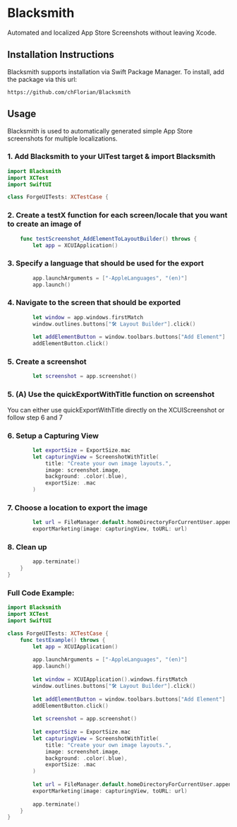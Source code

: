 #  Blacksmith

Automated and localized App Store Screenshots without leaving Xcode.

## Installation Instructions
Blacksmith supports installation via Swift Package Manager.
To install, add the package via this url: 

```
https://github.com/chFlorian/Blacksmith
```

## Usage

Blacksmith is used to automatically generated simple App Store screenshots for multiple localizations.

### 1. Add Blacksmith to your UITest target & import Blacksmith

```swift
import Blacksmith
import XCTest
import SwiftUI

class ForgeUITests: XCTestCase {
```

### 2. Create a testX function for each screen/locale that you want to create an image of

```swift
    func testScreenshot_AddElementToLayoutBuilder() throws {
        let app = XCUIApplication()
```

### 3. Specify a language that should be used for the export

```swift
        app.launchArguments = ["-AppleLanguages", "(en)"]
        app.launch()
```

### 4. Navigate to the screen that should be exported

```swift
        let window = app.windows.firstMatch
        window.outlines.buttons["🛠 Layout Builder"].click()
        
        let addElementButton = window.toolbars.buttons["Add Element"]
        addElementButton.click()
```

### 5. Create a screenshot

```swift
        let screenshot = app.screenshot()
```

### 5. (A) Use the quickExportWithTitle function on screenshot

You can either use quickExportWithTitle directly on the XCUIScreenshot or follow step 6 and 7

### 6. Setup a Capturing View

```swift
        let exportSize = ExportSize.mac
        let capturingView = ScreenshotWithTitle(
            title: "Create your own image layouts.", 
            image: screenshot.image, 
            background: .color(.blue),
            exportSize: .mac
        )    
```

### 7. Choose a location to export the image

```swift
        let url = FileManager.default.homeDirectoryForCurrentUser.appendingPathComponent("result.png")
        exportMarketing(image: capturingView, toURL: url)
```

### 8. Clean up

```swift
        app.terminate()
    }
}
```

### Full Code Example:

```swift
import Blacksmith
import XCTest
import SwiftUI

class ForgeUITests: XCTestCase {
    func testExample() throws {
        let app = XCUIApplication()
        
        app.launchArguments = ["-AppleLanguages", "(en)"]
        app.launch()
        
        let window = XCUIApplication().windows.firstMatch
        window.outlines.buttons["🛠 Layout Builder"].click()
        
        let addElementButton = window.toolbars.buttons["Add Element"]
        addElementButton.click()
        
        let screenshot = app.screenshot()
        
        let exportSize = ExportSize.mac
        let capturingView = ScreenshotWithTitle(
            title: "Create your own image layouts.", 
            image: screenshot.image, 
            background: .color(.blue),
            exportSize: .mac
        ) 
        
        let url = FileManager.default.homeDirectoryForCurrentUser.appendingPathComponent("result.png")
        exportMarketing(image: capturingView, toURL: url)
        
        app.terminate()
    }
}
```
